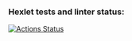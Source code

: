 ### Hexlet tests and linter status:
[![Actions Status](https://github.com/MakaevaElena/js-jest-testing-project-67/workflows/hexlet-check/badge.svg)](https://github.com/MakaevaElena/js-jest-testing-project-67/actions)